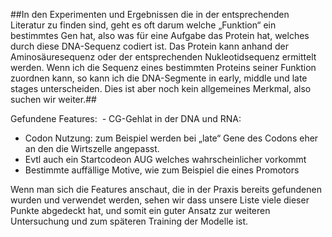 ##In den Experimenten und Ergebnissen die in der entsprechenden Literatur zu finden sind, geht es oft darum welche „Funktion“ ein bestimmtes Gen hat,
 also was für eine Aufgabe das Protein hat, welches durch diese DNA-Sequenz codiert ist. Das Protein kann anhand der Aminosäuresequenz oder der
 entsprechenden Nukleotidsequenz ermittelt werden. Wenn ich die Sequenz eines bestimmten Proteins seiner Funktion zuordnen kann, so kann ich die
 DNA-Segmente in early, middle und late stages unterscheiden. Dies ist aber noch kein allgemeines Merkmal, also suchen wir weiter.##


Gefundene Features: 
 - CG-Gehlat in der DNA und RNA:
- Codon Nutzung: zum Beispiel werden bei „late“ Gene des Codons eher an den die Wirtszelle angepasst.
- Evtl auch ein Startcodeon AUG welches wahrscheinlicher vorkommt
- Bestimmte auffällige Motive, wie zum Beispiel die eines Promotors 



Wenn man sich die Features anschaut, die in der Praxis bereits gefundenen wurden und verwendet werden, sehen wir dass unsere Liste viele dieser Punkte abgedeckt hat, und somit ein guter Ansatz zur weiteren Untersuchung und zum späteren Training der Modelle ist.

